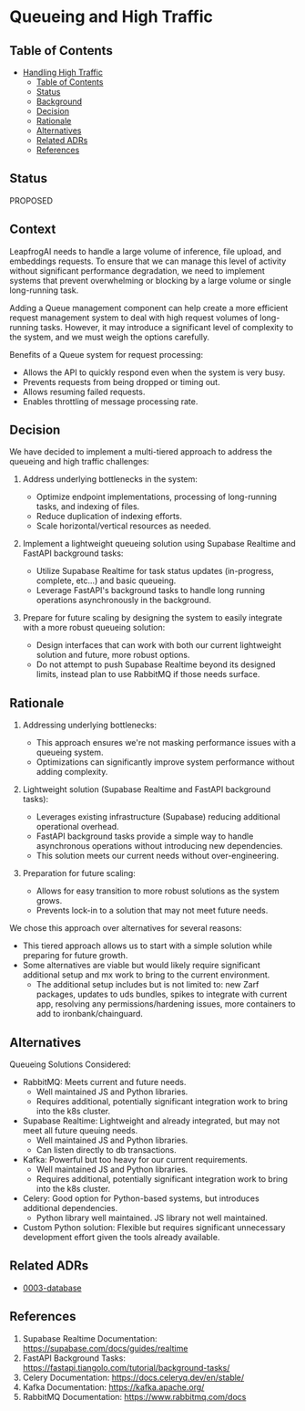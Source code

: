 # Queueing and High Traffic

## Table of Contents

- [Handling High Traffic](#Queueing-and-High-Traffic)
  - [Table of Contents](#table-of-contents)
  - [Status](#status)
  - [Background](#background)
  - [Decision](#decision)
  - [Rationale](#rationale)
  - [Alternatives](#alternatives)
  - [Related ADRs](#related-adrs)
  - [References](#references)

## Status

PROPOSED

## Context

LeapfrogAI needs to handle a large volume of inference, file upload, and embeddings requests. To ensure that we can manage this level of activity without significant performance degradation, we need to implement systems that prevent overwhelming or blocking by a large volume or single long-running task.

Adding a Queue management component can help create a more efficient request management system to deal with high request volumes of long-running tasks. However, it may introduce a significant level of complexity to the system, and we must weigh the options carefully.

Benefits of a Queue system for request processing:
- Allows the API to quickly respond even when the system is very busy.
- Prevents requests from being dropped or timing out.
- Allows resuming failed requests.
- Enables throttling of message processing rate.

## Decision

We have decided to implement a multi-tiered approach to address the queueing and high traffic challenges:

1. Address underlying bottlenecks in the system:
   - Optimize endpoint implementations, processing of long-running tasks, and indexing of files.
   - Reduce duplication of indexing efforts.
   - Scale horizontal/vertical resources as needed.

2. Implement a lightweight queueing solution using Supabase Realtime and FastAPI background tasks:
   - Utilize Supabase Realtime for task status updates (in-progress, complete, etc...) and basic queueing.
   - Leverage FastAPI's background tasks to handle long running operations asynchronously in the background.

3. Prepare for future scaling by designing the system to easily integrate with a more robust queueing solution:
   - Design interfaces that can work with both our current lightweight solution and future, more robust options.
   - Do not attempt to push Supabase Realtime beyond its designed limits, instead plan to use RabbitMQ if those needs surface.

## Rationale
1. Addressing underlying bottlenecks:
   - This approach ensures we're not masking performance issues with a queueing system.
   - Optimizations can significantly improve system performance without adding complexity.

2. Lightweight solution (Supabase Realtime and FastAPI background tasks):
   - Leverages existing infrastructure (Supabase) reducing additional operational overhead.
   - FastAPI background tasks provide a simple way to handle asynchronous operations without introducing new dependencies.
   - This solution meets our current needs without over-engineering.

3. Preparation for future scaling:
   - Allows for easy transition to more robust solutions as the system grows.
   - Prevents lock-in to a solution that may not meet future needs.

We chose this approach over alternatives for several reasons:
- This tiered approach allows us to start with a simple solution while preparing for future growth.
- Some alternatives are viable but would likely require significant additional setup and mx work to bring to the current environment.
  - The additional setup includes but is not limited to: new Zarf packages, updates to uds bundles, spikes to integrate with current app, resolving any permissions/hardening issues, more containers to add to ironbank/chainguard.

## Alternatives
Queueing Solutions Considered:
* RabbitMQ: Meets current and future needs.
  * Well maintained JS and Python libraries.
  * Requires additional, potentially significant integration work to bring into the k8s cluster.
* Supabase Realtime: Lightweight and already integrated, but may not meet all future queuing needs.
  * Well maintained JS and Python libraries.
  * Can listen directly to db transactions.
* Kafka: Powerful but too heavy for our current requirements.
  * Well maintained JS and Python libraries.
  * Requires additional, potentially significant integration work to bring into the k8s cluster.
* Celery: Good option for Python-based systems, but introduces additional dependencies.
  * Python library well maintained. JS library not well maintained.
* Custom Python solution: Flexible but requires significant unnecessary development effort given the tools already available.

## Related ADRs
* [0003-database](0003-database.md)

## References
1. Supabase Realtime Documentation: https://supabase.com/docs/guides/realtime
2. FastAPI Background Tasks: https://fastapi.tiangolo.com/tutorial/background-tasks/
3. Celery Documentation: https://docs.celeryq.dev/en/stable/
4. Kafka Documentation: https://kafka.apache.org/
5. RabbitMQ Documentation: https://www.rabbitmq.com/docs
